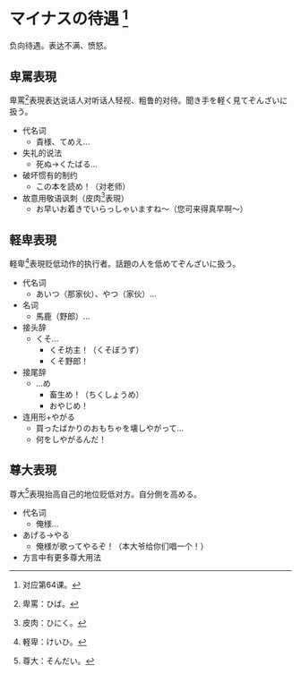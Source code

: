 # マイナスの待遇 [^title]

负向待遇。表达不满、愤怒。

## 卑罵表現 

卑罵[^hiba]表現表达说话人对听话人轻视、粗鲁的对待。聞き手を軽く見てぞんざいに扱う。
- 代名词
  - 貴様、てめえ...
- 失礼的说法
  - 死ぬ→くたばる...
- 破坏惯有的制约
  - この本を読め！（对老师）
- 故意用敬语讽刺（皮肉[^hiniku]表現）
  - お早いお着きでいらっしゃいますね～（您可来得真早啊～）

## 軽卑表現 

軽卑[^keihi]表現贬低动作的执行者。話題の人を低めてぞんざいに扱う。
- 代名词
  - あいつ（那家伙）、やつ（家伙）...
- 名词
  - 馬鹿（野郎）...
- 接头辞
  - くそ...
    - くそ坊主！（くそぼうず）
    - くそ野郎！
- 接尾辞
  - ...め
    - 畜生め！（ちくしょうめ）
    - おやじめ！
- 连用形+やがる
  - 買ったばかりのおもちゃを壊しやがって...
  - 何をしやがるんだ！

## 尊大表現 

尊大[^sondai]表現抬高自己的地位贬低对方。自分側を高める。
- 代名词
  - 俺様...
- あげる→やる
  - 俺様が歌ってやるぞ！（本大爷给你们唱一个！）
- 方言中有更多尊大用法


[^title]: 对应第64课。
[^hiba]: 卑罵：ひば。
[^hiniku]: 皮肉：ひにく。
[^keihi]: 軽卑：けいひ。
[^sondai]: 尊大：そんだい。
